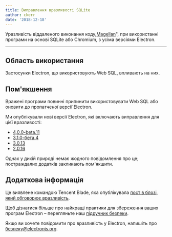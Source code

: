 ```yaml
---
title: Виправлення вразливості SQLite
author: ckerr
date: '2018-12-18'
---
```


Уразливість віддаленого виконання коду,[Magellan](https://blade.tencent.com/magellan/index_en.html)", при використанні програми на основі SQLite або Chromium, з усіма версіями Electron.

---

## Область використання

Застосунки Electron, що використовують Web SQL, впливають на них.


## Пом'якшення

Вражені програми повинні припинити використовувати Web SQL або оновити до пропатченої версії Electron.

Ми опублікували нові версії Electron, які включають виправлення для цієї вразливості:
  * [4,0.0-beta.11](https://github.com/electron/electron/releases/tag/v4.0.0-beta.11)
  * [3.1.0-бета.4](https://github.com/electron/electron/releases/tag/v3.1.0-beta.4)
  * [3.0.13](https://github.com/electron/electron/releases/tag/v3.0.13)
  * [2.0.16](https://github.com/electron/electron/releases/tag/v2.0.16)

Однак у дикій природі немає жодного повідомлення про це; постраждалих додатків закликають пом'якшити.

## Додаткова інформація

Це виявлене командою Tencent Blade, яка опублікувала [пост в блозі, який обговорює вразливість](https://blade.tencent.com/magellan/index_en.html).

Щоб дізнатися більше про найкращі практики для збереження ваших програм Electron – перегляньте наш [підручник безпеки](https://electronjs.org/docs/tutorial/security).

Якщо ви хочете повідомити про вразливість у Electron, напишіть про безпеку@electronjs.org.
